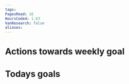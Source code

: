 ```yaml
---
tags: 
PagesRead: 16
HoursCoded: 1.63
VanResearch: false
aliases:
---
```

# Actions towards weekly goal
# Todays goals